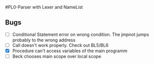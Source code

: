 #PL0-Parser with Lexer and NameList

## Bugs

* [ ] Conditional Statement error on wrong condition. The jmpnot jumps probably to the wrong address
* [ ] Call doesn't work properly. Check out BL5/BL6
* [x] Procedure can't access variables of the main programm
* [ ] Beck chooses main scope over local scope